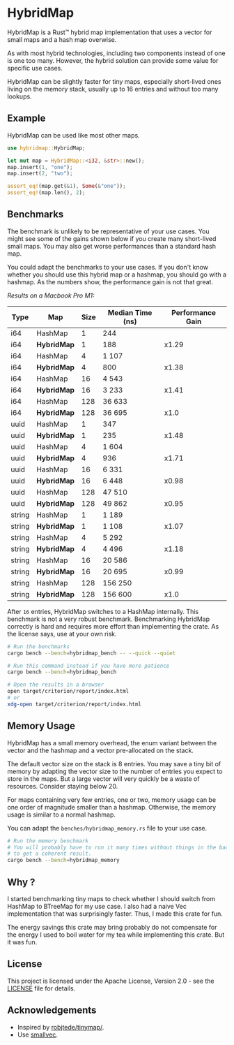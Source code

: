 # HybridMap

HybridMap is a Rust™ hybrid map implementation that uses a vector for small maps and a hash map overwise.

As with most hybrid technologies, including two components instead of one is one too many. However, the hybrid solution can provide some value for specific use cases.

HybridMap can be slightly faster for tiny maps, especially short-lived ones living on the memory stack, usually up to 16 entries and without too many lookups.

## Example

HybridMap can be used like most other maps.

```rust
use hybridmap::HybridMap;

let mut map = HybridMap::<i32, &str>::new();
map.insert(1, "one");
map.insert(2, "two");

assert_eq!(map.get(&1), Some(&"one"));
assert_eq!(map.len(), 2);
```

## Benchmarks

The benchmark is unlikely to be representative of your use cases. You might see some of the gains shown below if you create many short-lived small maps. You may also get worse performances than a standard hash map.

You could adapt the benchmarks to your use cases. If you don't know whether you should use this hybrid map or a hashmap, you should go with a hashmap. As the numbers show, the performance gain is not that great.

*Results on a Macbook Pro M1:*

| Type   | Map            | Size | Median Time (ns) | Performance Gain |
| ------ | -------------- | ---- | ---------------- | ---------------- |
| i64    | HashMap        | 1    | 244              |                  |
| i64    | **HybridMap**  | 1    | 188              | x1.29            |
| i64    | HashMap        | 4    | 1 107            |                  |
| i64    | **HybridMap**  | 4    | 800              | x1.38            |
| i64    | HashMap        | 16   | 4 543            |                  |
| i64    | **HybridMap**  | 16   | 3 233            | x1.41            |
| i64    | HashMap        | 128  | 36 633           |                  |
| i64    | **HybridMap**  | 128  | 36 695           | x1.0             |
| uuid   | HashMap        | 1    | 347              |                  |
| uuid   | **HybridMap**  | 1    | 235              | x1.48            |
| uuid   | HashMap        | 4    | 1 604            |                  |
| uuid   | **HybridMap**  | 4    | 936              | x1.71            |
| uuid   | HashMap        | 16   | 6 331            |                  |
| uuid   | **HybridMap**  | 16   | 6 448            | x0.98            |
| uuid   | HashMap        | 128  | 47 510           |                  |
| uuid   | **HybridMap**  | 128  | 49 862           | x0.95            |
| string | HashMap        | 1    | 1 189            |                  |
| string | **HybridMap**  | 1    | 1 108            | x1.07            |
| string | HashMap        | 4    | 5 292            |                  |
| string | **HybridMap**  | 4    | 4 496            | x1.18            |
| string | HashMap        | 16   | 20 586           |                  |
| string | **HybridMap**  | 16   | 20 695           | x0.99            |
| string | HashMap        | 128  | 156 250          |                  |
| string | **HybridMap**  | 128  | 156 600          | x1.0             |

After `16` entries, HybridMap switches to a HashMap internally. This benchmark is not a very robust benchmark. Benchmarking HybridMap correctly is hard and requires more effort than implementing the crate. As the license says, use at your own risk.

```bash
# Run the benchmarks
cargo bench --bench=hybridmap_bench -- --quick --quiet

# Run this command instead if you have more patience
cargo bench --bench=hybridmap_bench

# Open the results in a browser
open target/criterion/report/index.html
# or
xdg-open target/criterion/report/index.html
```

## Memory Usage

HybridMap has a small memory overhead, the enum variant between the vector and the hashmap and a vector pre-allocated on the stack.

The default vector size on the stack is 8 entries. You may save a tiny bit of memory by adapting the vector size to the number of entries you expect to store in the maps. But a large vector will very quickly be a waste of resources. Consider staying below 20.

For maps containing very few entries, one or two, memory usage can be one order of magnitude smaller than a hashmap. Otherwise, the memory usage is similar to a normal hashmap.

You can adapt the `benches/hybridmap_memory.rs` file to your use case.

```bash
# Run the memory benchmark
# You will probably have to run it many times without things in the background
# to get a coherent result.
cargo bench --bench=hybridmap_memory
```

## Why ?

I started benchmarking tiny maps to check whether I should switch from HashMap to BTreeMap for my use case. I also had a naive Vec implementation that was surprisingly faster. Thus, I made this crate for fun.

The energy savings this crate may bring probably do not compensate for the energy I used to boil water for my tea while implementing this crate. But it was fun.

## License

This project is licensed under the Apache License, Version 2.0 - see the [LICENSE](LICENSE) file for details.

## Acknowledgements

 * Inspired by [robjtede/tinymap/](https://github.com/robjtede/tinymap/).
 * Use [smallvec](https://github.com/servo/rust-smallvec).